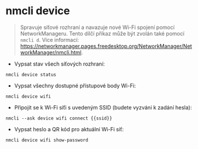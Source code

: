 # nmcli device

> Spravuje síťové rozhraní a navazuje nové Wi-Fi spojení pomocí NetworkManageru.
> Tento dílčí příkaz může být zvolán také pomocí `nmcli d`.
> Více informací: <https://networkmanager.pages.freedesktop.org/NetworkManager/NetworkManager/nmcli.html>.

- Vypsat stav všech síťových rozhraní:

`nmcli device status`

- Vypsat všechny dostupné přístupové body Wi-Fi:

`nmcli device wifi`

- Připojit se k Wi-Fi síťi s uvedeným SSID (budete vyzváni k zadání hesla):

`nmcli --ask device wifi connect {{ssid}}`

- Vypsat heslo a QR kód pro aktuální Wi-Fi síť:

`nmcli device wifi show-password`
